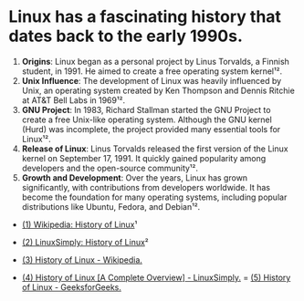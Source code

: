 # Linux has a fascinating history that dates back to the early 1990s.

1. **Origins**: Linux began as a personal project by Linus Torvalds, a Finnish student, in 1991. He aimed to create a free operating system kernel¹².
2. **Unix Influence**: The development of Linux was heavily influenced by Unix, an operating system created by Ken Thompson and Dennis Ritchie at AT&T Bell Labs in 1969¹².
3. **GNU Project**: In 1983, Richard Stallman started the GNU Project to create a free Unix-like operating system. Although the GNU kernel (Hurd) was incomplete, the project provided many essential tools for Linux¹².
4. **Release of Linux**: Linus Torvalds released the first version of the Linux kernel on September 17, 1991. It quickly gained popularity among developers and the open-source community¹².
5. **Growth and Development**: Over the years, Linux has grown significantly, with contributions from developers worldwide. It has become the foundation for many operating systems, including popular distributions like Ubuntu, Fedora, and Debian¹².

- [(1) Wikipedia: History of Linux](https://en.wikipedia.org/wiki/History_of_Linux)¹
- [(2) LinuxSimply: History of Linux](https://linuxsimply.com/linux-basics/introduction/history-of-linux/)²

- [(3) History of Linux - Wikipedia.](https://en.wikipedia.org/wiki/History_of_Linux.)
- [(4) History of Linux [A Complete Overview] - LinuxSimply.](https://linuxsimply.com/linux-basics/introduction/history-of-linux/.)
= [(5) History of Linux - GeeksforGeeks.](https://www.geeksforgeeks.org/linux-history/.)
